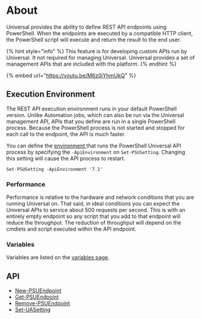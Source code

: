 # About

Universal provides the ability to define REST API endpoints using PowerShell. When the endpoints are executed by a compatible HTTP client, the PowerShell script will execute and return the result to the end user.

{% hint style="info" %}
This feature is for developing custom APIs run by Universal. It not required for managing Universal. Universal provides a set of management APIs that are included with the platform.
{% endhint %}

{% embed url="https://youtu.be/M6z0iYhmUkQ" %}

## Execution Environment

The REST API execution environment runs in your default PowerShell version. Unlike Automation jobs, which can also be run via the Universal management API, APIs that you define are run in a single PowerShell process. Because the PowerShell process is not started and stopped for each call to the endpoint, the API is much faster.

You can define the [environment ](../config/environments.md)that runs the PowerShell Universal API process by specifying the `-ApiEnvironment` on `Set-PSUSetting`. Changing this setting will cause the API process to restart.

```
Set-PSUSetting -ApiEnvironment '7.1'
```

### Performance

Performance is relative to the hardware and network conditions that you are running Universal on. That said, in ideal conditions you can expect the Universal APIs to service about 500 requests per second. This is with an entirely empty endpoint so any script that you add to that endpoint will reduce the throughput. The reduction of throughput will depend on the cmdlets and script executed within the API endpoint.

### Variables

Variables are listed on the [variables page](../platform/variables.md#api).

## API

* [New-PSUEndpoint](https://github.com/ironmansoftware/universal-docs/blob/master/cmdlets/New-PSUEndpoint.txt)
* [Get-PSUEndpoint](https://github.com/ironmansoftware/universal-docs/blob/master/cmdlets/Get-PSUEndpoint.txt)
* [Remove-PSUEndpoint](https://github.com/ironmansoftware/universal-docs/blob/master/cmdlets/Universal/Remove-PSUEndpoint.md)
* [Set-UASetting](https://github.com/ironmansoftware/universal-docs/blob/master/cmdlets/Universal/Set-UASetting.md)
